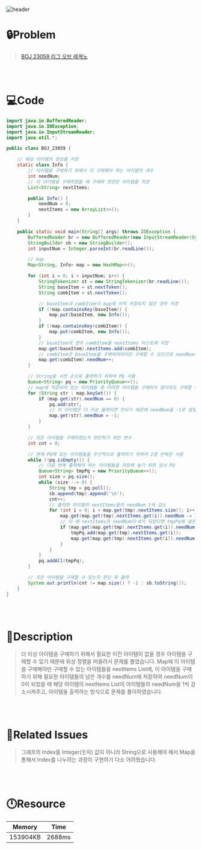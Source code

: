 ![header](https://capsule-render.vercel.app/api?type=waving&height=200&color=0:FF658D,100:FFCB32&text=BOJ%2023059&fontColor=FFFFFF&fontAlign=80&fontAlignY=35&fontSize=50)

# **🔒Problem**

> [BOJ 23059 리그 오브 레게노](https://www.acmicpc.net/problem/23059)

<br>
<br>

# **💻Code**

```java
import java.io.BufferedReader;
import java.io.IOException;
import java.io.InputStreamReader;
import java.util.*;

public class BOJ_23059 {

    // 해당 아이템의 정보를 저장
    static class Info {
        // 아이템을 구매하기 위해서 더 구매해야 하는 아이템의 개수
        int needNum;
        // 이 아이템을 구매하였을 때 구매와 연관된 아이템을 저장
        List<String> nextItems;

        public Info() {
            needNum = 0;
            nextItems = new ArrayList<>();
        }
    }

    public static void main(String[] args) throws IOException {
        BufferedReader br = new BufferedReader(new InputStreamReader(System.in));
        StringBuilder sb = new StringBuilder();
        int inputNum = Integer.parseInt(br.readLine());

        // map
        Map<String, Info> map = new HashMap<>();

        for (int i = 0; i < inputNum; i++) {
            StringTokenizer st = new StringTokenizer(br.readLine());
            String baseItem = st.nextToken();
            String combItem = st.nextToken();

            // baseItem과 combItem이 map에 아직 저장되지 않은 경우 저장
            if (!map.containsKey(baseItem)) {
                map.put(baseItem, new Info());
            }
            if (!map.containsKey(combItem)) {
                map.put(combItem, new Info());
            }
            // baseItem의 경우 combItem을 nextItems 리스트에 저장
            map.get(baseItem).nextItems.add(combItem);
            // combItem은 baseItem을 구매하여야지만 구매할 수 있으므로 needNum수 1 증가
            map.get(combItem).needNum++;
        }

        // String을 사전 순으로 출력하기 위하여 PQ 사용
        Queue<String> pq = new PriorityQueue<>();
        // map에 저장되어 있는 아이템들 중 어떠한 아이템을 구매하지 않더라도 구매할 수 있는 아이템들을 PQ에 add
        for (String str : map.keySet()) {
            if (map.get(str).needNum == 0) {
                pq.add(str);
                // 이 아이템은 더 이상 출력되면 안되기 때문에 needNum을 -1로 설정
                map.get(str).needNum = -1;
            }
        }

        // 모든 아이템을 구매하였는지 판단하기 위한 변수
        int cnt = 0;

        // 현재 PQ에 있는 아이템들을 우선적으로 출력하기 위하여 2중 반복문 사용
        while (!pq.isEmpty()) {
            // 다음 번에 출력해야 하는 아이템들을 저장해 놓기 위한 임시 PQ
            Queue<String> tmpPq = new PriorityQueue<>();
            int size = pq.size();
            while (size --> 0) {
                String tmp = pq.poll();
                sb.append(tmp).append('\n');
                cnt++;
                // 출력한 아이템의 nextItems들의 needNum 1씩 감소
                for (int i = 0; i < map.get(tmp).nextItems.size(); i++) {
                    map.get(map.get(tmp).nextItems.get(i)).needNum -= 1;
                    // 이 때 nextItems의 needNum이 0이 되었다면 tmpPq에 넣은 뒤 needNum을 -1로 갱신
                    if (map.get(map.get(tmp).nextItems.get(i)).needNum == 0) {
                        tmpPq.add(map.get(tmp).nextItems.get(i));
                        map.get(map.get(tmp).nextItems.get(i)).needNum = -1;
                    }
                }
            }
            pq.addAll(tmpPq);
        }

        // 모든 아이템을 구매할 수 있는지 판단 후 출력
        System.out.println(cnt != map.size() ? -1 : sb.toString());
    }
}
```

<br>
<br>

# **🔑Description**

> 더 이상 아이템을 구매하기 위해서 필요한 이전 아이템이 없을 경우 아이템을 구매할 수 있기 때문에 위상 정렬을 떠올려서 문제를 풀었습니다.
> Map에 이 아이템을 구매해야만 구매할 수 있는 아이템들을 nextItems List에, 이 아이템을 구매하기 위해 필요한 아이템들의 남은 개수를 needNum에 저장하여 needNum이 0이 되었을 때 해당 아이템의 nextItems List의 아이템들의 needNum을 1씩 감소시켜주고, 아이템을 출력하는 방식으로 문제를 풀이하였습니다.

<br>
<br>

# **📑Related Issues**

> 그래프의 Index를 Integer(숫자) 값이 아니라 String으로 사용해야 해서 Map을 통해서 Index를 나누려는 과정이 구현하기 다소 어려웠습니다.

<br>
<br>

# **🕛Resource**

| Memory   | Time   |
| -------- | ------ |
| 153904KB | 2688ms |
